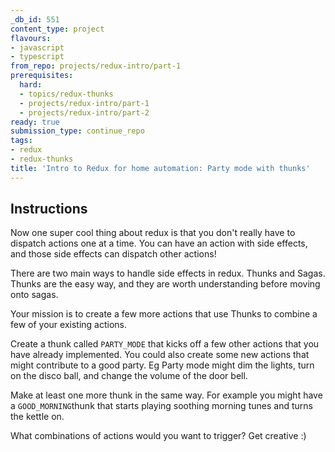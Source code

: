 ```yaml
---
_db_id: 551
content_type: project
flavours:
- javascript
- typescript
from_repo: projects/redux-intro/part-1
prerequisites:
  hard:
  - topics/redux-thunks
  - projects/redux-intro/part-1
  - projects/redux-intro/part-2
ready: true
submission_type: continue_repo
tags:
- redux
- redux-thunks
title: 'Intro to Redux for home automation: Party mode with thunks'
---
```


## Instructions

Now one super cool thing about redux is that you don't really have to dispatch actions one at a time. You can have an action with side effects, and those side effects can dispatch other actions!

There are two main ways to handle side effects in redux. Thunks and Sagas. Thunks are the easy way, and they are worth understanding before moving onto sagas.

Your mission is to create a few more actions that use Thunks to combine a few of your existing actions. 

Create a thunk called `PARTY_MODE` that kicks off a few other actions that you have already implemented. You could also create some new actions that might contribute to a good party. Eg Party mode might dim the lights, turn on the disco ball, and change the volume of the door bell.

Make at least one more thunk in the same way. For example you might have a `GOOD_MORNING`thunk that starts playing soothing morning tunes and turns the kettle on. 

What combinations of actions would you want to trigger? Get creative :)